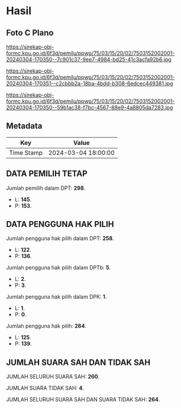 # Hasil

## Foto C Plano

https://sirekap-obj-formc.kpu.go.id/6f3d/pemilu/ppwp/75/03/15/20/02/7503152002001-20240304-170350--7c901c37-9ee7-4984-bd25-41c3acfa92b6.jpg

https://sirekap-obj-formc.kpu.go.id/6f3d/pemilu/ppwp/75/03/15/20/02/7503152002001-20240304-170351--c2cbbb2a-18ba-4bdd-b308-6edcec449381.jpg

https://sirekap-obj-formc.kpu.go.id/6f3d/pemilu/ppwp/75/03/15/20/02/7503152002001-20240304-170350--59b1ac38-f7bc-4567-88e9-4a8805da7283.jpg


## Metadata

| Key        | Value               |
| ---------- | ------------------- |
| Time Stamp | 2024-03-04 18:00:00 |


## DATA PEMILIH TETAP

Jumlah pemilih dalam DPT: **298**.
 * L: **145**.
 * P: **153**.

## DATA PENGGUNA HAK PILIH

Jumlah pengguna hak pilih dalam DPT: **258**.
 * L: **122**.
 * P: **136**.

Jumlah pengguna hak pilih dalam DPTb: **5**.
 * L: **2**.
 * P: **3**.

Jumlah pengguna hak pilih dalam DPK: **1**.
 * L: **1**.
 * P: **0**.

Jumlah pengguna hak pilih: **264**.
 * L: **125**.
 * P: **139**.

## JUMLAH SUARA SAH DAN TIDAK SAH

JUMLAH SELURUH SUARA SAH: **260**.

JUMLAH SUARA TIDAK SAH: **4**.

JUMLAH SELURUH SUARA SAH DAN SUARA TIDAK SAH: **264**.


